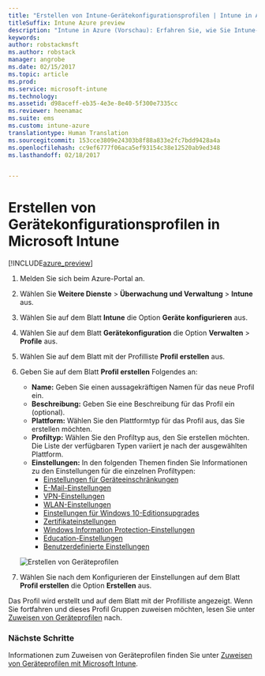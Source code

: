 ```yaml
---
title: "Erstellen von Intune-Gerätekonfigurationsprofilen | Intune in Azure (Vorschau)"
titleSuffix: Intune Azure preview
description: "Intune in Azure (Vorschau): Erfahren Sie, wie Sie Intune-Gerätkonfigurationsprofile erstellen."
keywords: 
author: robstackmsft
ms.author: robstack
manager: angrobe
ms.date: 02/15/2017
ms.topic: article
ms.prod: 
ms.service: microsoft-intune
ms.technology: 
ms.assetid: d98aceff-eb35-4e3e-8e40-5f300e7335cc
ms.reviewer: heenamac
ms.suite: ems
ms.custom: intune-azure
translationtype: Human Translation
ms.sourcegitcommit: 153cce3809e24303b8f88a833e2fc7bdd9428a4a
ms.openlocfilehash: cc9ef6777f06aca5ef93154c38e12520ab9ed348
ms.lasthandoff: 02/18/2017


---
```


# <a name="how-to-create-device-configuration-profiles-in-microsoft-intune"></a>Erstellen von Gerätekonfigurationsprofilen in Microsoft Intune

[!INCLUDE[azure_preview](../includes/azure_preview.md)]


1. Melden Sie sich beim Azure-Portal an.
2. Wählen Sie **Weitere Dienste** > **Überwachung und Verwaltung** > **Intune** aus.
3. Wählen Sie auf dem Blatt **Intune** die Option **Geräte konfigurieren** aus.
2. Wählen Sie auf dem Blatt **Gerätekonfiguration** die Option **Verwalten** > **Profile** aus.
2. Wählen Sie auf dem Blatt mit der Profilliste **Profil erstellen** aus.
3. Geben Sie auf dem Blatt **Profil erstellen** Folgendes an:
    - **Name:** Geben Sie einen aussagekräftigen Namen für das neue Profil ein.
    - **Beschreibung:** Geben Sie eine Beschreibung für das Profil ein (optional).
    - **Plattform:** Wählen Sie den Plattformtyp für das Profil aus, das Sie erstellen möchten.
    - **Profiltyp:** Wählen Sie den Profiltyp aus, den Sie erstellen möchten. Die Liste der verfügbaren Typen variiert je nach der ausgewählten Plattform.
    - **Einstellungen:** In den folgenden Themen finden Sie Informationen zu den Einstellungen für die einzelnen Profiltypen:
        -  [Einstellungen für Geräteeinschränkungen](/intune-azure/configure-devices/how-to-configure-device-restrictions)
        -  [E-Mail-Einstellungen](/intune-azure/configure-devices/how-to-configure-email-settings)
        -  [VPN-Einstellungen](/intune-azure/configure-devices/how-to-configure-vpn-settings)
        -  [WLAN-Einstellungen](/intune-azure/configure-devices/how-to-configure-wi-fi-settings)
        -  [Einstellungen für Windows 10-Editionsupgrades](/intune-azure/configure-devices/how-to-configure-windows-10-edition-upgrade)
        -  [Zertifikateinstellungen](/intune-azure/configure-devices/how-to-configure-certificates)
        -  [Windows Information Protection-Einstellungen](/intune-azure/configure-devices/how-to-configure-windows-information-protection)
        -  [Education-Einstellungen](/intune-azure/configure-devices/education-settings-for-ios.md)
        -  [Benutzerdefinierte Einstellungen](/intune-azure/configure-devices/how-to-configure-custom-settings)

    ![Erstellen von Geräteprofilen](./media/create-device-profile.png)
4. Wählen Sie nach dem Konfigurieren der Einstellungen auf dem Blatt **Profil erstellen** die Option **Erstellen** aus.

Das Profil wird erstellt und auf dem Blatt mit der Profilliste angezeigt.
Wenn Sie fortfahren und dieses Profil Gruppen zuweisen möchten, lesen Sie unter [Zuweisen von Geräteprofilen](how-to-assign-device-profiles.md) nach.


### <a name="next-steps"></a>Nächste Schritte
Informationen zum Zuweisen von Geräteprofilen finden Sie unter [Zuweisen von Geräteprofilen mit Microsoft Intune](/intune-azure/configure-devices/how-to-assign-device-profiles).

